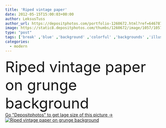 ```yaml
---
title: 'Riped vintage paper'
date: 2012-05-15T15:00:03+00:00
author: LeksusTuss
author_url: https://depositphotos.com/portfolio-1260672.html?ref=64678756
image: https://static8.depositphotos.com/thumbs/1260672/image/1057/10572842/api_thumb_450.jpg?forcejpeg=true
type: "post"
tags: ['break' ,'blue' ,'background' ,'colorful' ,'backgrounds' ,'illustration' ,'design' ,'paper' ,'space' ,'decorative' ,'art' ,'abstract' ,'texture' ,'best' ,'cardboard' ,'board' ,'form' ,'pattern' ,'antique' ,'card' ,'grunge' ,'grungy' ,'old' ,'retro' ,'scrapbook' ,'vintage' ,'banner' ,'modern' ,'funky' ,'pretty' ,'backdrop' ,'creative' ,'wall' ,'ripped' ,'part' ,'plain' ,'shadow' ,'cover' ,'stationary' ,'template' ,'scratch' ,'trendy' ,'dirty' ,'crack' ,'rough' ,'page' ,'torn' ,'textures' ,'separate' ,'poster' ]
categories: 
  - modern
---
```

<div aling="center">
            <font size="60"> Riped vintage paper on grunge background</font>   
</div>
<div>
    <a href='https://static8.depositphotos.com/thumbs/1260672/image/1057/10572842/api_thumb_450.jpg?forcejpeg=true?ref=64678756' target=_blank > Go "Depositphotos" to get lage size of this picture ->
        <img href='https://static8.depositphotos.com/thumbs/1260672/image/1057/10572842/api_thumb_450.jpg?forcejpeg=true?ref=64678756' src='https://static8.depositphotos.com/1260672/1057/i/950/depositphotos_10572842-stock-photo-riped-vintage-paper.jpg?forcejpeg=true' alt='Riped vintage paper on grunge background' >
    </a>
</div>
